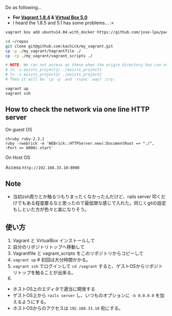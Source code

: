 Do as following...

* **For [Vagrant 1.8.4](https://releases.hashicorp.com/vagrant/1.8.4/) & [Virtual Box 5.0](https://www.virtualbox.org/wiki/Download_Old_Builds_5_0)**
* I heard the 1.8.5 and 5.1 has some problems... :<

```zsh
vagrant box add ubuntu14.04.with_docker https://github.com/jose-lpa/packer-ubuntu_14.04/releases/download/v2.0/ubuntu-14.04.box

cd ~/repos
git clone git@github.com:kachick/my_vagrant.git
cp -p ./my_vagrant/Vagrantfile ./
cp -rp ./my_vagrant/vagrant_scripts ./

# NOTE: We can not access as these when the origin directory has can not to be accessed from the guest OS
# ln -s exists_project1/ ./exists_project1
# ln -s exists_project2/ ./exists_project2
# Then it will be `cp -p` and `rsync` way? :cry:

vagrant up
vagrant ssh
```

How to check the network via one line HTTP server
---

On guest OS
```shell
chruby ruby-2.3.1 
ruby -rwebrick -e 'WEBrick::HTTPServer.new(:DocumentRoot => "./", :Port => 8000).start'
```

On Host OS

Access `http://192.168.33.10:8000`

Note
---

* 当初zsh周りとか触るつもりまったくなかったんだけど、rails server 叩くだけでもある程度要るなと思ったので最低限な感じで入れた。同じくgitの設定もしといた方が色々と楽になりそう。

使い方
---

1. Vagrant と VirtualBox インストールして
2. 自分のリポジトリトップへ移動して
3. Vagrantfile と vagrant_scripts をこのリポジトリからコピーして
4. `vagrant up` # 初回は大分時間かかる。
5. `vagrant ssh` でログインして `cd /vagrant` すると、ゲストOSからリポジトリトップを触ることが出来る。
6. 
  * ホストOS上のエディタで適当に開発する
  * ゲストOS上から `rails server` し、いつものオプションに `-b 0.0.0.0` を加えるようにする。
  * ホストOSからのアクセスは `192.168.33.10` 宛にする。
